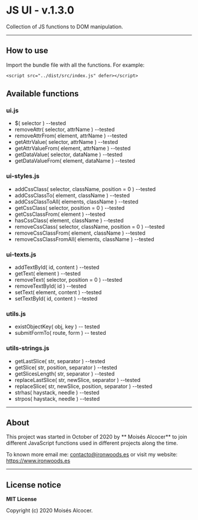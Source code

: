 # JS UI - v.1.3.0

Collection of JS functions to DOM manipulation.


***

## How to use

Import the bundle file with all the functions. For example:

    <script src="../dist/src/index.js" defer></script>


## Available functions

### ui.js

 * $( selector )                                                --tested
 * removeAttr( selector, attrName )                             --tested
 * removeAttrFrom( element, attrName )                          --tested
 * getAttrValue( selector, attrName )                           --tested
 * getAttrValueFrom( element, attrName )                        --tested
 * getDataValue( selector, dataName )                           --tested
 * getDataValueFrom( element, dataName )                        --tested


### ui-styles.js

 * addCssClass( selector, className, position = 0 )             --tested
 * addCssClassTo( element, className )                          --tested
 * addCssClassToAll( elements, className )                      --tested
 * getCssClass( selector, position = 0 )                        --tested
 * getCssClassFrom( element )                                   --tested
 * hasCssClass( element, className )                            --tested
 * removeCssClass( selector, className, position = 0 )          --tested
 * removeCssClassFrom( element, className )                     --tested
 * removeCssClassFromAll( elements, className )                 --tested


### ui-texts.js

 * addTextById( id, content )                                   --tested
 * getText( element )                                           --tested
 * removeText( selector, position = 0 )                         --tested
 * removeTextById( id )                                         --tested
 * setText( element, content )                                  --tested
 * setTextById( id, content )                                   --tested


### utils.js

 * existObjectKey( obj, key )                                  -- tested
 * submitFormTo( route, form )                                 -- tested


### utils-strings.js

 * getLastSlice( str, separator )                               --tested
 * getSlice( str, position, separator )                         --tested
 * getSlicesLength( str, separator )                            --tested
 * replaceLastSlice( str, newSlice, separator )                 --tested
 * replaceSlice( str, newSlice, position, separator )           --tested
 * strhas( haystack, needle )                                   --tested
 * strpos( haystack, needle )                                   --tested


***
## About

This project was started in October of 2020 by ** Moisés Alcocer** to join
different JavaScript functions used in different projects along the time.

To known more email me: contacto@ironwoods.es or visit my website:
https://www.ironwoods.es

***
## License notice

**MIT License**

Copyright (c) 2020 Moisés Alcocer.
